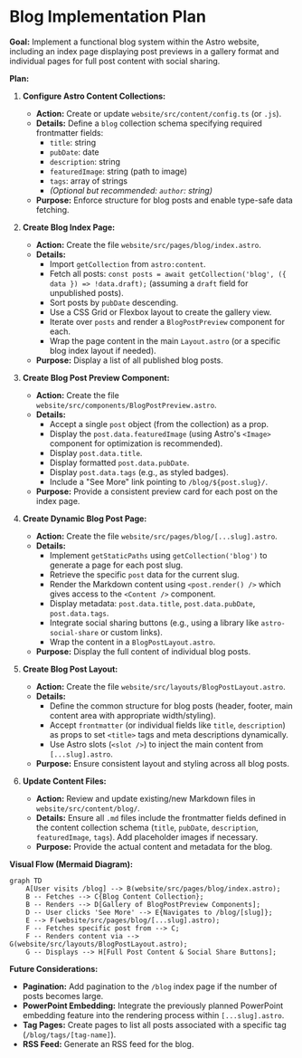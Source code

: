# Blog Implementation Plan

**Goal:** Implement a functional blog system within the Astro website, including an index page displaying post previews in a gallery format and individual pages for full post content with social sharing.

**Plan:**

1.  **Configure Astro Content Collections:**
    *   **Action:** Create or update `website/src/content/config.ts` (or `.js`).
    *   **Details:** Define a `blog` collection schema specifying required frontmatter fields:
        *   `title`: string
        *   `pubDate`: date
        *   `description`: string
        *   `featuredImage`: string (path to image)
        *   `tags`: array of strings
        *   *(Optional but recommended: `author`: string)*
    *   **Purpose:** Enforce structure for blog posts and enable type-safe data fetching.

2.  **Create Blog Index Page:**
    *   **Action:** Create the file `website/src/pages/blog/index.astro`.
    *   **Details:**
        *   Import `getCollection` from `astro:content`.
        *   Fetch all posts: `const posts = await getCollection('blog', ({ data }) => !data.draft);` (assuming a `draft` field for unpublished posts).
        *   Sort posts by `pubDate` descending.
        *   Use a CSS Grid or Flexbox layout to create the gallery view.
        *   Iterate over `posts` and render a `BlogPostPreview` component for each.
        *   Wrap the page content in the main `Layout.astro` (or a specific blog index layout if needed).
    *   **Purpose:** Display a list of all published blog posts.

3.  **Create Blog Post Preview Component:**
    *   **Action:** Create the file `website/src/components/BlogPostPreview.astro`.
    *   **Details:**
        *   Accept a single `post` object (from the collection) as a prop.
        *   Display the `post.data.featuredImage` (using Astro's `<Image>` component for optimization is recommended).
        *   Display `post.data.title`.
        *   Display formatted `post.data.pubDate`.
        *   Display `post.data.tags` (e.g., as styled badges).
        *   Include a "See More" link pointing to `/blog/${post.slug}/`.
    *   **Purpose:** Provide a consistent preview card for each post on the index page.

4.  **Create Dynamic Blog Post Page:**
    *   **Action:** Create the file `website/src/pages/blog/[...slug].astro`.
    *   **Details:**
        *   Implement `getStaticPaths` using `getCollection('blog')` to generate a page for each post slug.
        *   Retrieve the specific `post` data for the current slug.
        *   Render the Markdown content using `<post.render() />` which gives access to the `<Content />` component.
        *   Display metadata: `post.data.title`, `post.data.pubDate`, `post.data.tags`.
        *   Integrate social sharing buttons (e.g., using a library like `astro-social-share` or custom links).
        *   Wrap the content in a `BlogPostLayout.astro`.
    *   **Purpose:** Display the full content of individual blog posts.

5.  **Create Blog Post Layout:**
    *   **Action:** Create the file `website/src/layouts/BlogPostLayout.astro`.
    *   **Details:**
        *   Define the common structure for blog posts (header, footer, main content area with appropriate width/styling).
        *   Accept `frontmatter` (or individual fields like `title`, `description`) as props to set `<title>` tags and meta descriptions dynamically.
        *   Use Astro slots (`<slot />`) to inject the main content from `[...slug].astro`.
    *   **Purpose:** Ensure consistent layout and styling across all blog posts.

6.  **Update Content Files:**
    *   **Action:** Review and update existing/new Markdown files in `website/src/content/blog/`.
    *   **Details:** Ensure all `.md` files include the frontmatter fields defined in the content collection schema (`title`, `pubDate`, `description`, `featuredImage`, `tags`). Add placeholder images if necessary.
    *   **Purpose:** Provide the actual content and metadata for the blog.

**Visual Flow (Mermaid Diagram):**

```mermaid
graph TD
    A[User visits /blog] --> B(website/src/pages/blog/index.astro);
    B -- Fetches --> C{Blog Content Collection};
    B -- Renders --> D[Gallery of BlogPostPreview Components];
    D -- User clicks 'See More' --> E{Navigates to /blog/[slug]};
    E --> F(website/src/pages/blog/[...slug].astro);
    F -- Fetches specific post from --> C;
    F -- Renders content via --> G(website/src/layouts/BlogPostLayout.astro);
    G -- Displays --> H[Full Post Content & Social Share Buttons];
```

**Future Considerations:**

*   **Pagination:** Add pagination to the `/blog` index page if the number of posts becomes large.
*   **PowerPoint Embedding:** Integrate the previously planned PowerPoint embedding feature into the rendering process within `[...slug].astro`.
*   **Tag Pages:** Create pages to list all posts associated with a specific tag (`/blog/tags/[tag-name]`).
*   **RSS Feed:** Generate an RSS feed for the blog.